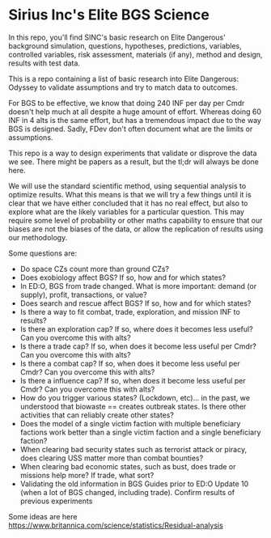 # Sirius Inc's Elite BGS Science

In this repo, you'll find SINC's basic research on Elite Dangerous' background simulation, questions, hypotheses, predictions, variables, controlled variables, risk assessment, materials (if any), method and design, results with test data. 

This is a repo containing a list of basic research into Elite Dangerous: Odyssey to validate assumptions and try to match data to outcomes.

For BGS to be effective, we know that doing 240 INF per day per Cmdr doesn't help much at all despite a huge amount of effort. Whereas doing 60 INF in 4 alts is the same effort, but has a tremendous impact due to the way BGS is designed. Sadly, FDev don't often document what are the limits or assumptions.

This repo is a way to design experiments that validate or disprove the data we see. There might be papers as a result, but the tl;dr will always be done here.

We will use the standard scientific method, using sequential analysis to optimize results. What this means is that we will try a few things until it is clear that we have either concluded that it has no real effect, but also to explore what are the likely variables for a particular question. This may require some level of probability or other maths capability to ensure that our biases are not the biases of the data, or allow the replication of results using our methodology.

Some questions are:

- Do space CZs count more than ground CZs?
- Does exobiology affect BGS? If so, how and for which states?
- In ED:O, BGS from trade changed. What is more important: demand (or supply), profit, transactions, or value?
- Does search and rescue affect BGS? If so, how and for which states?
- Is there a way to fit combat, trade, exploration, and mission INF to results?
- Is there an exploration cap? If so, where does it becomes less useful? Can you overcome this with alts?
- Is there a trade cap? If so, when does it become less useful per Cmdr? Can you overcome this with alts?
- Is there a combat cap? If so, when does it become less useful per Cmdr? Can you overcome this with alts?
- Is there a influence cap? If so, when does it become less useful per Cmdr? Can you overcome this with alts?
- How do you trigger various states? (Lockdown, etc)... in the past, we understood that biowaste == creates outbreak states. Is there other activities that can reliably create other states?
- Does the model of a single victim faction with multiple beneficiary factions work better than a single victim faction and a single beneficiary faction?
- When clearing bad security states such as terrorist attack or piracy, does clearing USS matter more than combat bounties?
- When clearing bad economic states, such as bust, does trade or missions help more? If trade, what sort?  
- Validating the old information in BGS Guides prior to ED:O Update 10 (when a lot of BGS changed, including trade). Confirm results of previous experiments

Some ideas are here https://www.britannica.com/science/statistics/Residual-analysis